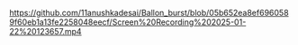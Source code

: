 https://github.com/11anushkadesai/Ballon_burst/blob/05b652ea8ef6960589f60eb1a13fe2258048eecf/Screen%20Recording%202025-01-22%20123657.mp4
